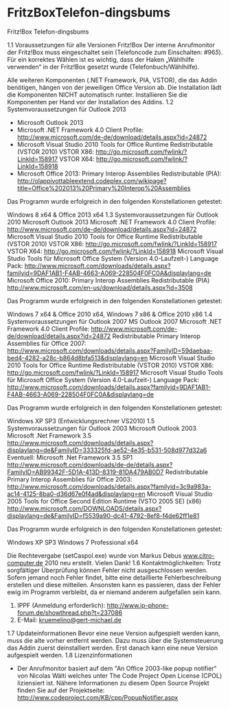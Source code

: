 FritzBoxTelefon-dingsbums
=========================

Fritz!Box Telefon-dingsbums

1.1  Voraussetzungen für alle Versionen
  	Fritz!Box
Der interne Anrufmonitor der Fritz!Box muss eingeschaltet sein  (Telefoncode zum Einschalten: #96*5*).
  	Für ein korrektes Wählen ist es wichtig, dass der Haken „Wählhilfe verwenden“ in der Fritz!Box gesetzt wurde (Telefonbuch/Wählhilfe).


Alle weiteren Komponenten (.NET Framework, PIA, VSTOR), die das Addin benötigen, hängen von der jeweiligen Office Version ab. Die Installation lädt die Komponenten NICHT automatisch runter. Installieren Sie die Komponenten per Hand vor der Installation des Addins.
1.2	Systemvoraussetzungen für Outlook 2013

- Microsoft Outlook 2013
- Microsoft .NET Framework 4.0 Client Profile: http://www.microsoft.com/de-de/download/details.aspx?id=24872 
- Microsoft Visual Studio 2010 Tools for Office Runtime Redistributable (VSTOR 2010)
VSTOR X86: http://go.microsoft.com/fwlink/?LinkId=158917
VSTOR X64: http://go.microsoft.com/fwlink/?LinkId=158918
- Microsoft Office 2013: Primary Interop Assemblies Redistributable (PIA): http://olappivottableextend.codeplex.com/wikipage?title=Office%202013%20Primary%20Interop%20Assemblies 

Das Programm wurde erfolgreich in den folgenden Konstellationen getestet:

Windows 8 x64 & Office 2013 x64
1.3	Systemvoraussetzungen für Outlook 2010
  Microsoft Outlook 2013
Microsoft .NET Framework 4.0 Client Profile:
http://www.microsoft.com/de-de/download/details.aspx?id=24872 
  Microsoft Visual Studio 2010 Tools for Office Runtime Redistributable (VSTOR 2010)
VSTOR X86: http://go.microsoft.com/fwlink/?LinkId=158917
VSTOR X64: http://go.microsoft.com/fwlink/?LinkId=158918
Microsoft Visual Studio Tools für Microsoft Office System (Version 4.0-Laufzeit-) Language Pack:
http://www.microsoft.com/downloads/details.aspx?familyid=9DAF1AB1-F4AB-4663-A069-228504F0FC0A&displaylang=de
  Microsoft Office 2010: Primary Interop Assemblies Redistributable (PIA)
http://www.microsoft.com/en-us/download/details.aspx?id=3508 

Das Programm wurde erfolgreich in den folgenden Konstellationen getestet:

Windows 7 x64 & Office 2010 x64, Windows 7 x86 & Office 2010 x86
1.4	Systemvoraussetzungen für Outlook 2007
  MS Outlook 2007
  Microsoft .NET Framework 4.0 Client Profile:
http://www.microsoft.com/de-de/download/details.aspx?id=24872 
  Redistributable Primary Interop Assemblies für Office 2007:	
http://www.microsoft.com/downloads/details.aspx?FamilyID=59daebaa-bed4-4282-a28c-b864d8bfa513&displaylang=en
  Microsoft Visual Studio 2010 Tools for Office Runtime Redistributable (VSTOR 2010)
VSTOR X86: http://go.microsoft.com/fwlink/?LinkId=158917
Microsoft Visual Studio Tools für Microsoft Office System (Version 4.0-Laufzeit-) Language Pack:
http://www.microsoft.com/downloads/details.aspx?familyid=9DAF1AB1-F4AB-4663-A069-228504F0FC0A&displaylang=de

Das Programm wurde erfolgreich in den folgenden Konstellationen getestet:

Windows XP SP3 (Entwicklungsrechner VS2010)
1.5	Systemvoraussetzungen für Outlook 2003
  Microsoft Outlook 2003
	Microsoft .Net Framework 3.5
http://www.microsoft.com/downloads/details.aspx?displaylang=de&FamilyID=333325fd-ae52-4e35-b531-508d977d32a6
  Eventuell: Microsoft .Net Framework 3.5 SP1
http://www.microsoft.com/downloads/de-de/details.aspx?FamilyID=AB99342F-5D1A-413D-8319-81DA479AB0D7
  Redistributable Primary Interop Assemblies für Office 2003:
  http://www.microsoft.com/downloads/details.aspx?familyid=3c9a983a-ac14-4125-8ba0-d36d67e0f4ad&displaylang=en
  Microsoft Visual Studio 2005 Tools for Office Second Edition Runtime (VSTO 2005 SE) (x86)
http://www.microsoft.com/DOWNLOADS/details.aspx?displaylang=de&FamilyID=f5539a90-dc41-4792-8ef8-f4de62ff1e81

Das Programm wurde erfolgreich in den folgenden Konstellationen getestet:

Windows XP SP3
Windows 7 Professional x64 

Die Rechtevergabe (setCaspol.exe) wurde von Markus Debus www.citro-computer.de 2010 neu erstellt. Vielen Dank!
1.6	Kontaktmöglichkeiten:
Trotz sorgfältiger Überprüfung können Fehler nicht ausgeschlossen werden.
Sofern jemand noch Fehler findet, bitte eine detaillierte Fehlerbeschreibung erstellen und diese mitteilen. Ansonsten kann es passieren, dass der Fehler ewig im Programm verbleibt, da er niemand anderem aufgefallen sein kann.

1.	IPPF (Anmeldung erforderlich): http://www.ip-phone-forum.de/showthread.php?t=237086 
2.	E-Mail:  kruemelino@gert-michael.de

1.7	Updateinformationen
Bevor eine neue Version aufgespielt werden kann, muss die alte vorher entfernt werden. Dazu muss über die Systemsteuerung das Addin zuerst deinstalliert werden. Erst danach kann eine neue Version aufgespielt werden.
1.8	Lizenzinformationen
-	Der Anrufmonitor basiert auf dem "An Office 2003-like popup notifier" von Nicolas Wälti welches unter The Code Project Open License (CPOL) liziensiert ist.
Nähere Informationen zu diesem Open Source Projekt finden Sie auf der Projektseite:
http://www.codeproject.com/KB/cpp/PopupNotifier.aspx 

